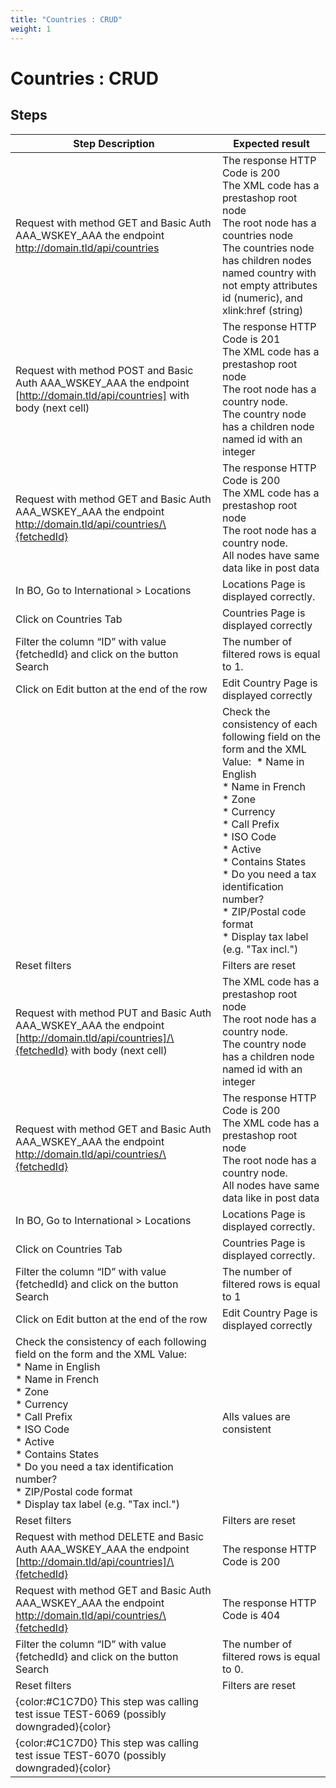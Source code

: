 ```yaml
---
title: "Countries : CRUD"
weight: 1
---
```


# Countries : CRUD
## Steps
| Step Description | Expected result |
| ----- | ----- |
| Request with method GET and Basic Auth AAA_WSKEY_AAA the endpoint http://domain.tld/api/countries | The response HTTP Code is 200<br>The XML code has a prestashop root node<br>The root node has a countries node<br>The countries node has children nodes named country with not empty attributes id (numeric), and xlink:href (string) |
| Request with method POST and Basic Auth AAA_WSKEY_AAA the endpoint [http://domain.tld/api/countries] with body (next cell) | The response HTTP Code is 201<br>The XML code has a prestashop root node<br>The root node has a country node.<br>The country node has a children node named id with an integer |
| Request with method GET and Basic Auth AAA_WSKEY_AAA the endpoint http://domain.tld/api/countries/\{fetchedId} | The response HTTP Code is 200<br>The XML code has a prestashop root node<br>The root node has a country node.<br>All nodes have same data like in post data |
| In BO, Go to International > Locations | Locations Page is displayed correctly. |
| Click on Countries Tab | Countries Page is displayed correctly |
| Filter the column “ID” with value \{fetchedId} and click on the button Search | The number of filtered rows is equal to 1. |
| Click on Edit button at the end of the row | Edit Country Page is displayed correctly |
| |Check the consistency of each following field on the form and the XML Value:  * Name in English<br> * Name in French <br> * Zone <br> * Currency<br> * Call Prefix<br> * ISO Code<br> * Active<br> * Contains States<br> * Do you need a tax identification number?<br> * ZIP/Postal code format<br> * Display tax label (e.g. "Tax incl.")| | Alls values are consistent |
| Reset filters | Filters are reset |
| Request with method PUT and Basic Auth AAA_WSKEY_AAA the endpoint [http://domain.tld/api/countries]/\{fetchedId} with body (next cell) | The XML code has a prestashop root node<br>The root node has a country node.<br>The country node has a children node named id with an integer |
| Request with method GET and Basic Auth AAA_WSKEY_AAA the endpoint http://domain.tld/api/countries/\{fetchedId} | The response HTTP Code is 200<br>The XML code has a prestashop root node<br>The root node has a country node.<br>All nodes have same data like in post data |
| In BO, Go to International > Locations | Locations Page is displayed correctly. |
| Click on Countries Tab | Countries Page is displayed correctly. |
| Filter the column “ID” with value \{fetchedId} and click on the button Search | The number of filtered rows is equal to 1 |
| Click on Edit button at the end of the row | Edit Country Page is displayed correctly |
| Check the consistency of each following field on the form and the XML Value: <br> * Name in English<br> * Name in French <br> * Zone <br> * Currency<br> * Call Prefix<br> * ISO Code<br> * Active<br> * Contains States<br> * Do you need a tax identification number?<br> * ZIP/Postal code format<br> * Display tax label (e.g. "Tax incl.") | Alls values are consistent |
| Reset filters | Filters are reset |
| Request with method DELETE and Basic Auth AAA_WSKEY_AAA the endpoint [http://domain.tld/api/countries]/\{fetchedId} | The response HTTP Code is 200 |
| Request with method GET and Basic Auth AAA_WSKEY_AAA the endpoint http://domain.tld/api/countries/\{fetchedId} | The response HTTP Code is 404 |
| Filter the column “ID” with value \{fetchedId} and click on the button Search | The number of filtered rows is equal to 0. |
| Reset filters | Filters are reset |
| {color:#C1C7D0} This step was calling test issue TEST-6069 (possibly downgraded){color} |  |
| {color:#C1C7D0} This step was calling test issue TEST-6070 (possibly downgraded){color} |  |
